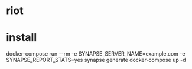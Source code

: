 # riot
# install
docker-compose run --rm -e SYNAPSE_SERVER_NAME=example.com -e SYNAPSE_REPORT_STATS=yes synapse generate
docker-compose up -d
